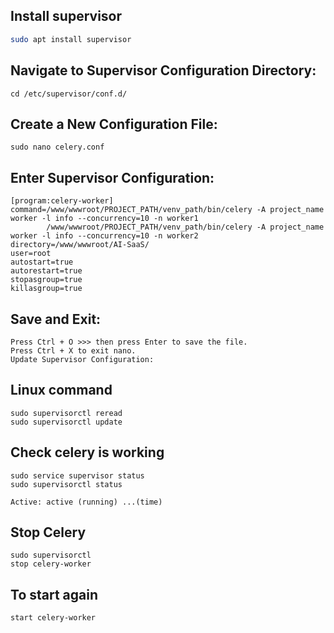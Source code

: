 ## Install supervisor
```bash
sudo apt install supervisor
```

## Navigate to Supervisor Configuration Directory:
```
cd /etc/supervisor/conf.d/
```
## Create a New Configuration File:
``
sudo nano celery.conf
``
## Enter Supervisor Configuration:
```
[program:celery-worker]
command=/www/wwwroot/PROJECT_PATH/venv_path/bin/celery -A project_name worker -l info --concurrency=10 -n worker1
        /www/wwwroot/PROJECT_PATH/venv_path/bin/celery -A project_name worker -l info --concurrency=10 -n worker2
directory=/www/wwwroot/AI-SaaS/
user=root
autostart=true
autorestart=true
stopasgroup=true
killasgroup=true
```
## Save and Exit:
```
Press Ctrl + O >>> then press Enter to save the file.
Press Ctrl + X to exit nano.
Update Supervisor Configuration:
```
## Linux command
```
sudo supervisorctl reread
sudo supervisorctl update
```
## Check celery is working
```
sudo service supervisor status
sudo supervisorctl status
```
```
Active: active (running) ...(time)
```
## Stop Celery
```
sudo supervisorctl
stop celery-worker
```
## To start again
```
start celery-worker
```
